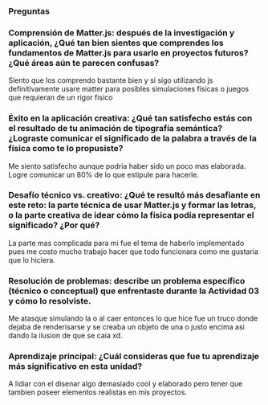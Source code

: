 ### Preguntas

### Comprensión de Matter.js: después de la investigación y aplicación, ¿Qué tan bien sientes que comprendes los fundamentos de Matter.js para usarlo en proyectos futuros? ¿Qué áreas aún te parecen confusas?

Siento que los comprendo bastante bien y si sigo utilizando js definitivamente usare matter para posibles simulaciones fisicas o juegos que requieran de un rigor fisico

### Éxito en la aplicación creativa: ¿Qué tan satisfecho estás con el resultado de tu animación de tipografía semántica? ¿Lograste comunicar el significado de la palabra a través de la física como te lo propusiste?

Me siento satisfecho aunque podria haber sido un poco mas elaborada. Logre comunicar un 80% de lo que estipule para hacerle.

### Desafío técnico vs. creativo: ¿Qué te resultó más desafiante en este reto: la parte técnica de usar Matter.js y formar las letras, o la parte creativa de idear cómo la física podía representar el significado? ¿Por qué?

La parte mas complicada para  mi fue el tema de haberlo implementado pues me costo mucho trabajo hacer que todo funcionara como me gustaria que lo hiciera.

### Resolución de problemas: describe un problema específico (técnico o conceptual) que enfrentaste durante la Actividad 03 y cómo lo resolviste.

Me atasque simulando la o al caer entonces lo que hice fue un truco donde dejaba de renderisarse y se creaba un objeto de una o justo encima asi dando la ilusion de que se caia xd.

### Aprendizaje principal: ¿Cuál consideras que fue tu aprendizaje más significativo en esta unidad?

A lidiar con el disenar algo demasiado cool y elaborado pero tener que tambien poseer elementos realistas en mis proyectos.
